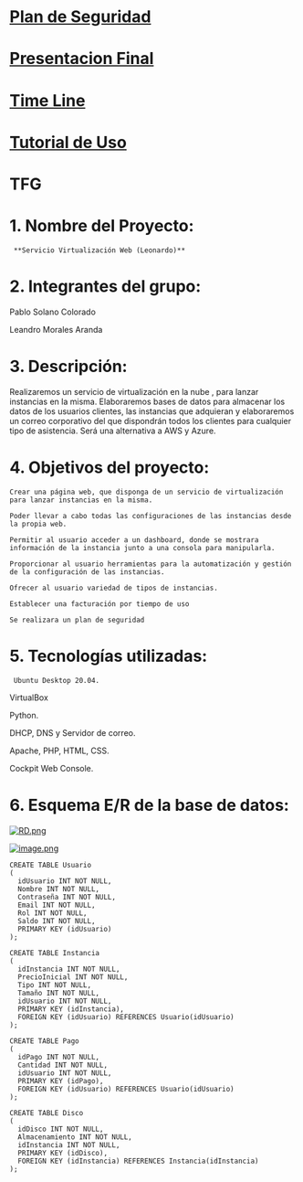 # [Plan de Seguridad](https://drive.google.com/file/d/1Qrzuv5Zt8ZryuQqVVyqJ7Eqg5u0-BUS8/view?usp=drive_link)
# [Presentacion Final](https://drive.google.com/file/d/1GXlLSB3uTtHJ_nzSsJ-xaXygMC91Okrp/view?usp=drive_link)
# [Time Line](https://drive.google.com/file/d/16WIu4zxy5fRLojNl0Z6dqTc1A0Owtlk_/view?usp=drive_link)
# [Tutorial de Uso](https://drive.google.com/file/d/18ouAGCorZkZl2PuTw_7E2IYE1pN7w6ce/view?usp=drive_link)

# TFG

# 1. **Nombre del Proyecto:**

     **Servicio Virtualización Web (Leonardo)**

# 2. Integrantes del grupo:

Pablo Solano Colorado

Leandro Morales Aranda

# 3. Descripción:

Realizaremos un servicio de virtualización en la nube , para lanzar instancias en la misma. Elaboraremos bases de datos para almacenar los datos de los usuarios clientes, las instancias que adquieran y elaboraremos un correo corporativo del que dispondrán todos los clientes para cualquier tipo de asistencia. Será una alternativa a AWS y Azure.

# 4. Objetivos del proyecto:

`Crear una página web, que disponga de un servicio de virtualización para lanzar instancias en la misma.`

`Poder llevar a cabo todas las configuraciones de las instancias desde la propia web.`

`Permitir al usuario acceder a un dashboard, donde se mostrara información de la instancia junto a una consola para manipularla.`

`Proporcionar al usuario herramientas para la automatización y gestión de la configuración de las instancias.`

`Ofrecer al usuario variedad de tipos de instancias.`

`Establecer una facturación por tiempo de uso`

`Se realizara un plan de seguridad`

# 5. Tecnologías utilizadas:

     Ubuntu Desktop 20.04.

VirtualBox

Python.

DHCP, DNS y Servidor de correo.

Apache, PHP, HTML, CSS.

Cockpit Web Console.

# 6. Esquema E/R de la base de datos:


[![RD.png](https://i.postimg.cc/8zbw2Tvz/RD.png)](https://postimg.cc/87jhWQw2)

[![image.png](https://i.postimg.cc/PJ6bVKZW/image.png)](https://postimg.cc/5QCF6Bsy)

    CREATE TABLE Usuario
    (
      idUsuario INT NOT NULL,
      Nombre INT NOT NULL,
      Contraseña INT NOT NULL,
      Email INT NOT NULL,
      Rol INT NOT NULL,
      Saldo INT NOT NULL,
      PRIMARY KEY (idUsuario)
    );
    
    CREATE TABLE Instancia
    (
      idInstancia INT NOT NULL,
      PrecioInicial INT NOT NULL,
      Tipo INT NOT NULL,
      Tamaño INT NOT NULL,
      idUsuario INT NOT NULL,
      PRIMARY KEY (idInstancia),
      FOREIGN KEY (idUsuario) REFERENCES Usuario(idUsuario)
    );
    
    CREATE TABLE Pago
    (
      idPago INT NOT NULL,
      Cantidad INT NOT NULL,
      idUsuario INT NOT NULL,
      PRIMARY KEY (idPago),
      FOREIGN KEY (idUsuario) REFERENCES Usuario(idUsuario)
    );
    
    CREATE TABLE Disco
    (
      idDisco INT NOT NULL,
      Almacenamiento INT NOT NULL,
      idInstancia INT NOT NULL,
      PRIMARY KEY (idDisco),
      FOREIGN KEY (idInstancia) REFERENCES Instancia(idInstancia)
    );
